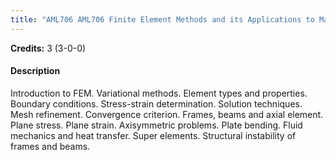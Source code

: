 ```yaml
---
title: "AML706 AML706 Finite Element Methods and its Applications to Marine Structures"
---
```

**Credits:** 3 (3-0-0)

#### Description
Introduction to FEM. Variational methods. Element types and properties. Boundary conditions. Stress-strain determination. Solution techniques. Mesh refinement. Convergence criterion. Frames, beams and axial element. Plane stress. Plane strain. Axisymmetric problems. Plate bending. Fluid mechanics and heat transfer. Super elements. Structural instability of frames and beams.